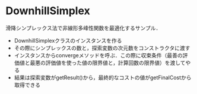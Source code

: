 DownhillSimplex
======================
滑降シンプレックス法で非線形多峰性関数を最適化するサンプル．

+ DownhillSimplexクラスのインスタンスを作る
+ その際にシンプレックスの数と，探索変数の次元数をコンストラクタに渡す
+ インスタンスからconvergeメソッドを呼ぶ．この際に収束条件（最善の評価値と最悪の評価値を使った値の限界値と，計算回数の限界値）を渡してやる
+ 結果は探索変数がgetResult()から，最終的なコストの値がgetFinalCostから取得できる